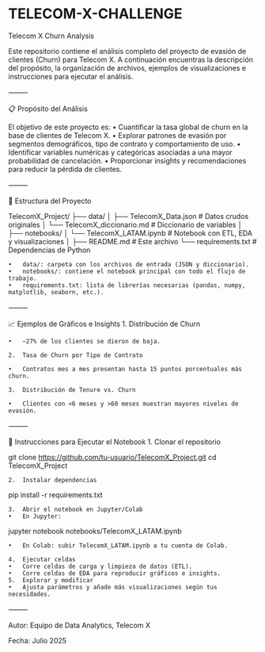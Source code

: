 # TELECOM-X-CHALLENGE

Telecom X Churn Analysis

Este repositorio contiene el análisis completo del proyecto de evasión de clientes (Churn) para Telecom X. A continuación encuentras la descripción del propósito, la organización de archivos, ejemplos de visualizaciones e instrucciones para ejecutar el análisis.

⸻

📋 Propósito del Análisis

El objetivo de este proyecto es:
	•	Cuantificar la tasa global de churn en la base de clientes de Telecom X.
	•	Explorar patrones de evasión por segmentos demográficos, tipo de contrato y comportamiento de uso.
	•	Identificar variables numéricas y categóricas asociadas a una mayor probabilidad de cancelación.
	•	Proporcionar insights y recomendaciones para reducir la pérdida de clientes.

⸻

🔧 Estructura del Proyecto

TelecomX_Project/
├── data/
│   ├── TelecomX_Data.json       # Datos crudos originales
│   └── TelecomX_diccionario.md  # Diccionario de variables
│
├── notebooks/
│   └── TelecomX_LATAM.ipynb     # Notebook con ETL, EDA y visualizaciones
│
├── README.md                    # Este archivo
└── requirements.txt             # Dependencias de Python

	•	data/: carpeta con los archivos de entrada (JSON y diccionario).
	•	notebooks/: contiene el notebook principal con todo el flujo de trabajo.
	•	requirements.txt: lista de librerías necesarias (pandas, numpy, matplotlib, seaborn, etc.).

⸻

📈 Ejemplos de Gráficos e Insights
	1.	Distribución de Churn

	•	~27% de los clientes se dieron de baja.

	2.	Tasa de Churn por Tipo de Contrato

	•	Contratos mes a mes presentan hasta 15 puntos porcentuales más churn.

	3.	Distribución de Tenure vs. Churn

	•	Clientes con <6 meses y >60 meses muestran mayores niveles de evasión.

⸻

🚀 Instrucciones para Ejecutar el Notebook
	1.	Clonar el repositorio

git clone https://github.com/tu-usuario/TelecomX_Project.git
cd TelecomX_Project


	2.	Instalar dependencias

pip install -r requirements.txt


	3.	Abrir el notebook en Jupyter/Colab
	•	En Jupyter:

jupyter notebook notebooks/TelecomX_LATAM.ipynb


	•	En Colab: subir TelecomX_LATAM.ipynb a tu cuenta de Colab.

	4.	Ejecutar celdas
	•	Corre celdas de carga y limpieza de datos (ETL).
	•	Corre celdas de EDA para reproducir gráficos e insights.
	5.	Explorar y modificar
	•	Ajusta parámetros y añade más visualizaciones según tus necesidades.

⸻

Autor: Equipo de Data Analytics, Telecom X

Fecha: Julio 2025
